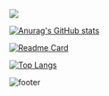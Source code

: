 <img src="https://capsule-render.vercel.app/api?type=wave&color=193549&height=200&section=header&text=developernagk&fontSize=30&fontColor=d9e1e8" />

[![Anurag's GitHub stats](https://github-readme-stats.vercel.app/api?username=developernagk&show_icons=true&theme=nord)](https://github.com/anuraghazra/github-readme-stats)

[![Readme Card](https://github-readme-stats.vercel.app/api/pin/?username=developernagk&repo=STIS)](https://github.com/anuraghazra/github-readme-stats)

[![Top Langs](https://github-readme-stats.vercel.app/api/top-langs/?username=developernagk)](https://github.com/developernagk)

![footer](https://capsule-render.vercel.app/api?type=soft&color=9baec8&height=100&section=footer)
